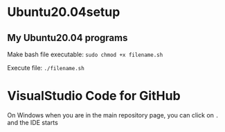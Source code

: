 # Ubuntu20.04setup
My Ubuntu20.04 programs
-----
Make bash file executable: `sudo chmod +x filename.sh`

Execute file: `./filename.sh`


# VisualStudio Code for GitHub

On Windows when you are in the main repository page, you can click on `.` and the IDE starts
